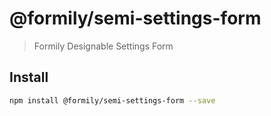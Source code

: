 # @formily/semi-settings-form

> Formily Designable Settings Form

## Install

```bash
npm install @formily/semi-settings-form --save
```
